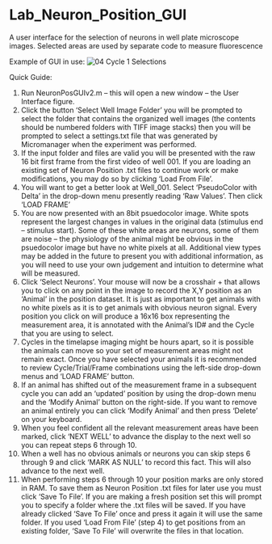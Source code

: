 # Lab_Neuron_Position_GUI
A user interface for the selection of neurons in well plate microscope images. Selected areas are used by separate code to measure fluorescence

Example of GUI in use:
![04 Cycle 1 Selections](https://user-images.githubusercontent.com/87732400/139340213-a0cfd65c-2c59-4d87-8e28-ee610e1bdd76.png)

Quick Guide:
1)	Run NeuronPosGUIv2.m – this will open a new window – the User Interface figure.
2)	Click the button ‘Select Well Image Folder’ you will be prompted to select the folder that contains the organized well images (the contents should be numbered folders with TIFF image stacks) then you will be prompted to select a settings.txt file that was generated by Micromanager when the experiment was performed.
3)  If the input folder and files are valid you will be presented with the raw 16 bit first frame from the first video of well 001. If you are loading an existing set of Neuron Position .txt files to continue work or make modifications, you may do so by clicking ‘Load From File’.
4)  You will want to get a better look at Well_001. Select ‘PseudoColor with Delta’ in the drop-down menu presently reading ‘Raw Values’. Then click ‘LOAD FRAME’
5)  You are now presented with an 8bit psuedocolor image. White spots represent the largest changes in values in the original data (stimulus end – stimulus start). Some of these white areas are neurons, some of them are noise – the physiology of the animal might be obvious in the psuedocolor image but have no white pixels at all. Additional view types may be added in the future to present you with additional information, as you will need to use your own judgement and intuition to determine what will be measured.
6)  Click ‘Select Neurons’. Your mouse will now be a crosshair + that allows you to click on any point in the image to record the X,Y position as an ‘Animal’ in the position dataset. It is just as important to get animals with no white pixels as it is to get animals with obvious neuron signal. Every position you click on will produce a 16x16 box representing the measurement area, it is annotated with the Animal’s ID# and the Cycle that you are using to select.
7)  Cycles in the timelapse imaging might be hours apart, so it is possible the animals can move so your set of measurement areas might not remain exact. Once you have selected your animals it is recommended to review Cycle/Trial/Frame combinations using the left-side drop-down menus and ‘LOAD FRAME’ button.
8)  If an animal has shifted out of the measurement frame in a subsequent cycle you can add an ‘updated’ position by using the drop-down menu and the ‘Modify Animal’ button on the right-side. If you want to remove an animal entirely you can click ‘Modify Animal’ and then press ‘Delete’ on your keyboard.
9)  When you feel confident all the relevant measurement areas have been marked, click ‘NEXT WELL’ to advance the display to the next well so you can repeat steps 6 through 10.
10)  When a well has no obvious animals or neurons you can skip steps 6 through 9 and click ‘MARK AS NULL’ to record this fact. This will also advance to the next well.
11)  When performing steps 6 through 10 your position marks are only stored in RAM. To save them as Neuron Position .txt files for later use you must click ‘Save To File’. If you are making a fresh position set this will prompt you to specify a folder where the .txt files will be saved. If you have already clicked ‘Save To File’ once and press it again it will use the same folder. If you used ‘Load From File’ (step 4) to get positions from an existing folder, ‘Save To File’ will overwrite the files in that location.
